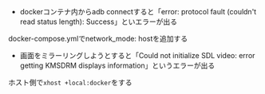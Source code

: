 - dockerコンテナ内からadb connectすると「error: protocol fault (couldn't read status length): Success」といエラーが出る

docker-compose.ymlでnetwork_mode: hostを追加する

- 画面をミラーリングしようとすると「Could not initialize SDL video: error getting KMSDRM displays information」というエラーが出る

ホスト側で`xhost +local:docker`をする